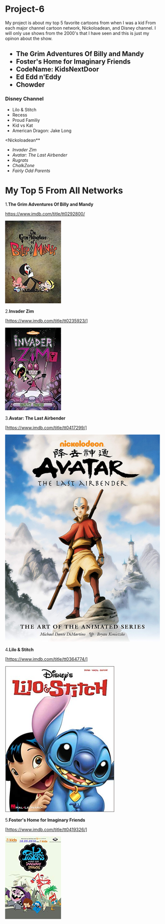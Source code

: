 <h1> Project-6</h1>


<p>My project is about my top 5 favorite cartoons from when I was a kid From each major channel cartoon network, Nickoloadean, and Disney channel. I will only use shows from the 2000's that I have seen and this is just my opinon about the show.</p>

<h2 Cartoon Network</h2>
<ul>
 <li> The Grim Adventures Of Billy and Mandy</li>
 <li>Foster's Home for Imaginary Friends</li>
 <li>CodeName: KidsNextDoor</li>
 <li>Ed Edd n'Eddy</li>
 <li>Chowder</li>
</ul>  

<h3>Disney Channel</h3>
<ul>
<li>Lilo & Stitch</li>
<li>Recess</li>
<li>Proud Familiy</li>
<li>Kid vs Kat</li>
<li>American Dragon: Jake Long</li> 
</ul>

<Nickoloadean**
* *Invader Zim*
* *Avatar: The Last Airbender*
* *Rugrats*
* *ChalkZone*
* *Fairly Odd Parents*

# My Top 5 From All Networks
1.**The Grim Adventures Of Billy and Mandy**

https://www.imdb.com/title/tt0292800/

![Billy and mandy](./grim.jpg)

2.**Invader Zim**

[https://www.imdb.com/title/tt0235923/]

![Invader Zim](./zim.jpg)

3.**Avatar: The Last Airbender**

[https://www.imdb.com/title/tt0417299/]

![Avatar}](./avatar.jpg)

4.**Lilo & Stitch**

[https://www.imdb.com/title/tt0364774/]

![Lilo & Stitch](./Lilo.jpg)

5.**Foster's Home for Imaginary Friends**

[https://www.imdb.com/title/tt0419326/]

![Foster's](./fosters.jpg)
